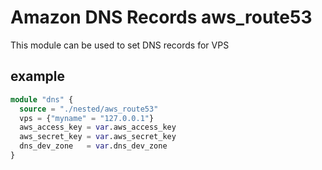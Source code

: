 # Amazon DNS Records aws_route53

This module can be used to set DNS records for VPS

## example

```terraform
module "dns" {
  source = "./nested/aws_route53"
  vps = {"myname" = "127.0.0.1"}
  aws_access_key = var.aws_access_key
  aws_secret_key = var.aws_secret_key
  dns_dev_zone   = var.dns_dev_zone
}
```
